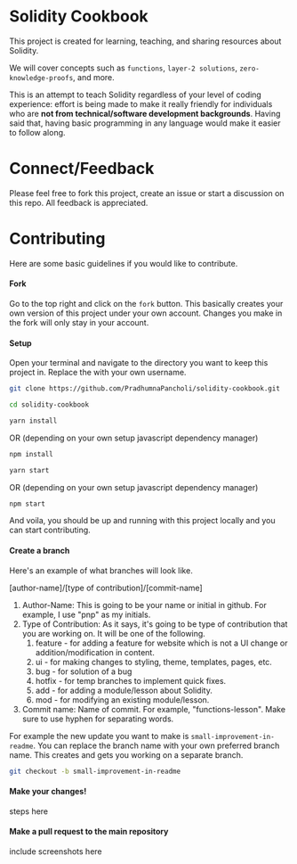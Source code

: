 # Solidity Cookbook
This project is created for learning, teaching, and sharing resources about Solidity. 

We will cover concepts such as `functions`, `layer-2 solutions`, `zero-knowledge-proofs`, and more. 

This is an attempt to teach Solidity regardless of your level of coding experience: effort is being made to make it really friendly for individuals who are **not from technical/software development backgrounds**. Having said that, having basic programming in any language would make it easier to follow along.

# Connect/Feedback
Please feel free to fork this project, create an issue or start a discussion on this repo. All feedback is appreciated.

# Contributing
Here are some basic guidelines if you would like to contribute.
#### Fork
Go to the top right and click on the `fork` button. This basically creates your own version of this project under your own account. Changes you make in the fork will only stay in your account.

#### Setup

Open your terminal and navigate to the directory you want to keep this project in. Replace the <your-username> with your own username.
```bash
git clone https://github.com/PradhumnaPancholi/solidity-cookbook.git
```

```bash
cd solidity-cookbook
```

```bash
yarn install
```
OR (depending on your own setup javascript dependency manager)
```bash
npm install
```

```bash
yarn start
```
OR (depending on your own setup javascript dependency manager)
```bash
npm start
```

And voila, you should be up and running with this project locally and you can start contributing.

#### Create a branch

Here's an example of what branches will look like.

[author-name]/[type of contribution]/[commit-name]

1. Author-Name:  This is going to be your name or initial in github. For example, I use "pnp" as my initials.
2. Type of Contribution: As it says, it's going to be type of contribution that you are working on. It will be one of the following.
   1. feature -  for adding a feature for website which is not a UI change or addition/modification in content.
   2. ui - for making changes to styling, theme, templates, pages, etc.
   3. bug -  for solution of a bug
   4. hotfix - for temp branches to implement quick fixes. 
   5. add - for adding a module/lesson about Solidity.
   6. mod - for modifying an existing module/lesson.
3. Commit name:  Name of commit. For example, "functions-lesson". Make sure to use hyphen for separating words.

For example the new update you want to make is `small-improvement-in-readme`. You can replace the branch name with your own preferred branch name.
This creates and gets you working on a separate branch.
```bash
git checkout -b small-improvement-in-readme
```

#### Make your changes!

steps here

#### Make a pull request to the main repository

include screenshots here